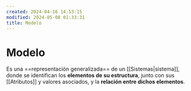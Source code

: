 ```yaml
---
created: 2024-04-16 14:53:15
modified: 2024-05-08 01:33:31
title: Modelo
---
```


# Modelo

Es una ==representación generalizada== de un [[Sistemas|sistema]], donde se identifican los **elementos de su estructura**, junto con sus [[Atributos]] y valores asociados, y la **relación entre dichos elementos**.
